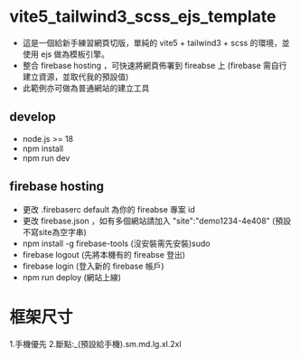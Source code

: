 # vite5_tailwind3_scss_ejs_template

- 這是一個給新手練習網頁切版，單純的 vite5 + tailwind3 + scss 的環境，並使用 ejs 做為模板引擎。
- 整合 firebase hosting ，可快速將網頁佈署到 fireabse 上 (firebase 需自行建立資源，並取代我的預設值)
- 此範例亦可做為普通網站的建立工具

## develop

- node.js >= 18
- npm install
- npm run dev

## firebase hosting

- 更改 .firebaserc default 為你的 fireabse 專案 id
- 更改 firebase.json ，如有多個網站請加入 "site":"demo1234-4e408" (預設不寫site為空字串)
- npm install -g firebase-tools (沒安裝需先安裝)sudo
- firebase logout (先將本機有的 fireabse 登出)
- firebase login (登入新的 firebase 帳戶)
- npm run deploy (網站上線)

# 框架尺寸
1.手機優先
2.斷點:_(預設給手機).sm.md.lg.xl.2xl


